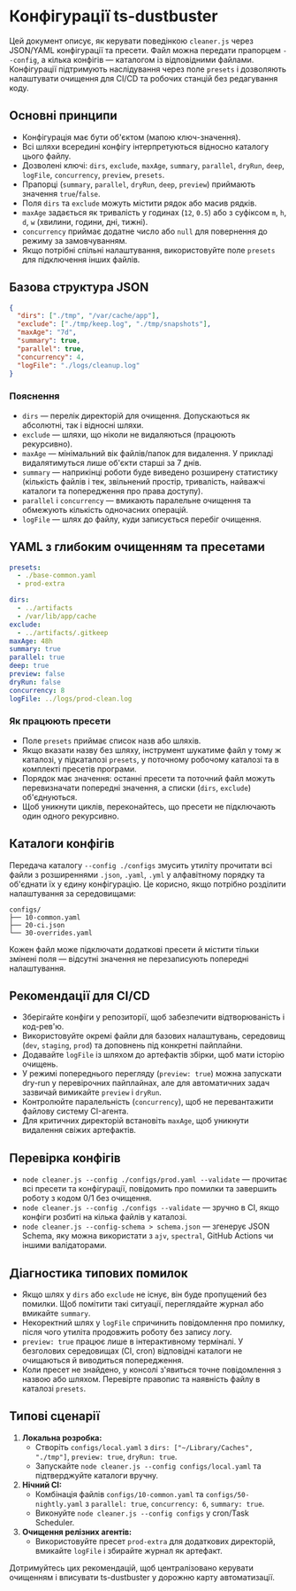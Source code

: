 # Конфігурації ts-dustbuster

Цей документ описує, як керувати поведінкою `cleaner.js` через JSON/YAML конфігурації та пресети. Файл можна передати прапорцем `--config`, а кілька конфігів — каталогом із відповідними файлами. Конфігурації підтримують наслідування через поле `presets` і дозволяють налаштувати очищення для CI/CD та робочих станцій без редагування коду.

## Основні принципи

- Конфігурація має бути об'єктом (мапою ключ-значення).
- Всі шляхи всередині конфігу інтерпретуються відносно каталогу цього файлу.
- Дозволені ключі: `dirs`, `exclude`, `maxAge`, `summary`, `parallel`, `dryRun`, `deep`, `logFile`, `concurrency`, `preview`, `presets`.
- Прапорці (`summary`, `parallel`, `dryRun`, `deep`, `preview`) приймають значення `true`/`false`.
- Поля `dirs` та `exclude` можуть містити рядок або масив рядків.
- `maxAge` задається як тривалість у годинах (`12`, `0.5`) або з суфіксом `m`, `h`, `d`, `w` (хвилини, години, дні, тижні).
- `concurrency` приймає додатне число або `null` для повернення до режиму за замовчуванням.
- Якщо потрібні спільні налаштування, використовуйте поле `presets` для підключення інших файлів.

## Базова структура JSON

```json
{
  "dirs": ["./tmp", "/var/cache/app"],
  "exclude": ["./tmp/keep.log", "./tmp/snapshots"],
  "maxAge": "7d",
  "summary": true,
  "parallel": true,
  "concurrency": 4,
  "logFile": "./logs/cleanup.log"
}
```

### Пояснення

- `dirs` — перелік директорій для очищення. Допускаються як абсолютні, так і відносні шляхи.
- `exclude` — шляхи, що ніколи не видаляються (працюють рекурсивно).
- `maxAge` — мінімальний вік файлів/папок для видалення. У прикладі видалятимуться лише об'єкти старші за 7 днів.
- `summary` — наприкінці роботи буде виведено розширену статистику (кількість файлів і тек, звільнений простір, тривалість, найважчі каталоги та попередження про права доступу).
- `parallel` і `concurrency` — вмикають паралельне очищення та обмежують кількість одночасних операцій.
- `logFile` — шлях до файлу, куди записується перебіг очищення.

## YAML з глибоким очищенням та пресетами

```yaml
presets:
  - ./base-common.yaml
  - prod-extra

dirs:
  - ../artifacts
  - /var/lib/app/cache
exclude:
  - ../artifacts/.gitkeep
maxAge: 48h
summary: true
parallel: true
deep: true
preview: false
dryRun: false
concurrency: 8
logFile: ../logs/prod-clean.log
```

### Як працюють пресети

- Поле `presets` приймає список назв або шляхів.
- Якщо вказати назву без шляху, інструмент шукатиме файл у тому ж каталозі, у підкаталозі `presets`, у поточному робочому каталозі та в комплекті пресетів програми.
- Порядок має значення: останні пресети та поточний файл можуть перевизначати попередні значення, а списки (`dirs`, `exclude`) об'єднуються.
- Щоб уникнути циклів, переконайтесь, що пресети не підключають один одного рекурсивно.

## Каталоги конфігів

Передача каталогу `--config ./configs` змусить утиліту прочитати всі файли з розширеннями `.json`, `.yaml`, `.yml` у алфавітному порядку та об'єднати їх у єдину конфігурацію. Це корисно, якщо потрібно розділити налаштування за середовищами:

```
configs/
├── 10-common.yaml
├── 20-ci.json
└── 30-overrides.yaml
```

Кожен файл може підключати додаткові пресети й містити тільки змінені поля — відсутні значення не перезаписують попередні налаштування.

## Рекомендації для CI/CD

- Зберігайте конфіги у репозиторії, щоб забезпечити відтворюваність і код-рев'ю.
- Використовуйте окремі файли для базових налаштувань, середовищ (`dev`, `staging`, `prod`) та доповнень під конкретні пайплайни.
- Додавайте `logFile` із шляхом до артефактів збірки, щоб мати історію очищень.
- У режимі попереднього перегляду (`preview: true`) можна запускати dry-run у перевірочних пайплайнах, але для автоматичних задач зазвичай вимикайте `preview` і `dryRun`.
- Контролюйте паралельність (`concurrency`), щоб не перевантажити файлову систему CI-агента.
- Для критичних директорій встановіть `maxAge`, щоб уникнути видалення свіжих артефактів.

## Перевірка конфігів

- `node cleaner.js --config ./configs/prod.yaml --validate` — прочитає всі пресети та конфігурації, повідомить про помилки та завершить роботу з кодом 0/1 без очищення.
- `node cleaner.js --config ./configs --validate` — зручно в CI, якщо конфіги розбиті на кілька файлів у каталозі.
- `node cleaner.js --config-schema > schema.json` — згенерує JSON Schema, яку можна використати з `ajv`, `spectral`, GitHub Actions чи іншими валідаторами.

## Діагностика типових помилок

- Якщо шлях у `dirs` або `exclude` не існує, він буде пропущений без помилки. Щоб помітити такі ситуації, переглядайте журнал або вмикайте `summary`.
- Некоректний шлях у `logFile` спричинить повідомлення про помилку, після чого утиліта продовжить роботу без запису логу.
- `preview: true` працює лише в інтерактивному терміналі. У безголових середовищах (CI, cron) відповідні каталоги не очищаються й виводиться попередження.
- Коли пресет не знайдено, у консолі з'явиться точне повідомлення з назвою або шляхом. Перевірте правопис та наявність файлу в каталозі `presets`.

## Типові сценарії

1. **Локальна розробка:**
   - Створіть `configs/local.yaml` з `dirs: ["~/Library/Caches", "./tmp"]`, `preview: true`, `dryRun: true`.
   - Запускайте `node cleaner.js --config configs/local.yaml` та підтверджуйте каталоги вручну.
2. **Нічний CI:**
   - Комбінація файлів `configs/10-common.yaml` та `configs/50-nightly.yaml` з `parallel: true`, `concurrency: 6`, `summary: true`.
   - Виконуйте `node cleaner.js --config configs` у cron/Task Scheduler.
3. **Очищення релізних агентів:**
   - Використовуйте пресет `prod-extra` для додаткових директорій, вмикайте `logFile` і збирайте журнал як артефакт.

Дотримуйтесь цих рекомендацій, щоб централізовано керувати очищенням і вписувати ts-dustbuster у дорожню карту автоматизації.
